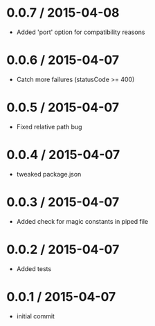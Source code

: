 
0.0.7 / 2015-04-08
==================

  * Added 'port' option for compatibility reasons


0.0.6 / 2015-04-07
==================
 
  * Catch more failures (statusCode >= 400)


0.0.5 / 2015-04-07
==================
 
  * Fixed relative path bug 


0.0.4 / 2015-04-07
==================
 
  * tweaked package.json 


0.0.3 / 2015-04-07
==================

  * Added check for magic constants in piped file

0.0.2 / 2015-04-07
==================

  * Added tests

0.0.1 / 2015-04-07
==================

  * initial commit
